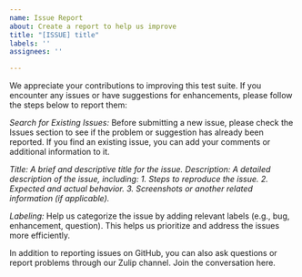 ```yaml
---
name: Issue Report
about: Create a report to help us improve
title: "[ISSUE] title"
labels: ''
assignees: ''

---
```


We appreciate your contributions to improving this test suite. If you encounter any issues or have suggestions for enhancements, please follow the steps below to report them:

*Search for Existing Issues:* Before submitting a new issue, please check the Issues section to see if the problem or suggestion has already been reported. If you find an existing issue, you can add your comments or additional information to it.

*Title: A brief and descriptive title for the issue.*
*Description: A detailed description of the issue, including:*
*1. Steps to reproduce the issue.*
*2. Expected and actual behavior.*
*3. Screenshots or another related information (if applicable).*

*Labeling:* Help us categorize the issue by adding relevant labels (e.g., bug, enhancement, question). This helps us prioritize and address the issues more efficiently.

In addition to reporting issues on GitHub, you can also ask questions or report problems through our Zulip channel. Join the conversation here.

